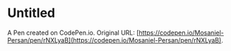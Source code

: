 # Untitled

A Pen created on CodePen.io. Original URL: [https://codepen.io/Mosaniel-Persan/pen/rNXLyaB](https://codepen.io/Mosaniel-Persan/pen/rNXLyaB).

